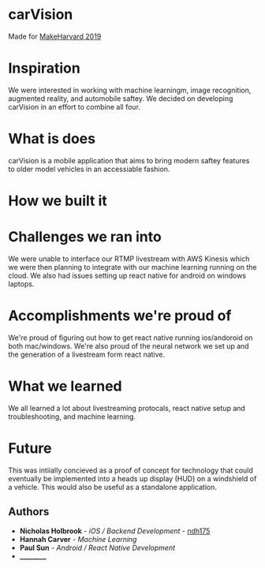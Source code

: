 # carVision

Made for [MakeHarvard 2019](https://makeharvard2019.devpost.com)

# Inspiration

We were interested in working with machine learningm, image recognition, augmented reality, and automobile saftey. We decided on developing carVision in an effort to combine all four.   

# What is does

carVision is a mobile application that aims to bring modern saftey features to older model vehicles in an accessiable fashion.

# How we built it



# Challenges we ran into

We were unable to interface our RTMP livestream with AWS Kinesis which we were then planning to integrate with our machine learning running on the cloud. We also had issues setting up react native for android on windows laptops.


# Accomplishments we're proud of

We're proud of figuring out how to get react native running ios/andoroid on both mac/windows. We're also proud of the neural network we set up and the generation of a livestream form react native.

# What we learned

We all learned a lot about livestreaming protocals, react native setup and troubleshooting, and machine learning.

# Future

This was intiially concieved as a proof of concept for technology that could eventually be implemented into a heads up display (HUD) on a windshield of a vehicle. This would also be useful as a standalone application.

## Authors

* **Nicholas Holbrook** - *iOS / Backend Development* - [ndh175](https://github.com/ndh175)
* **Hannah Carver** - *Machine Learning*
* **Paul Sun** - *Android / React Native Development*
* **________**
